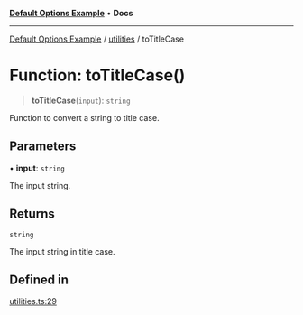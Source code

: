 [**Default Options Example**](../../README.md) • **Docs**

***

[Default Options Example](../../modules.md) / [utilities](../README.md) / toTitleCase

# Function: toTitleCase()

> **toTitleCase**(`input`): `string`

Function to convert a string to title case.

## Parameters

• **input**: `string`

The input string.

## Returns

`string`

The input string in title case.

## Defined in

[utilities.ts:29](https://github.com/typedoc2md/dummy-typescript-api/blob/main/src/utilities.ts#L29)

